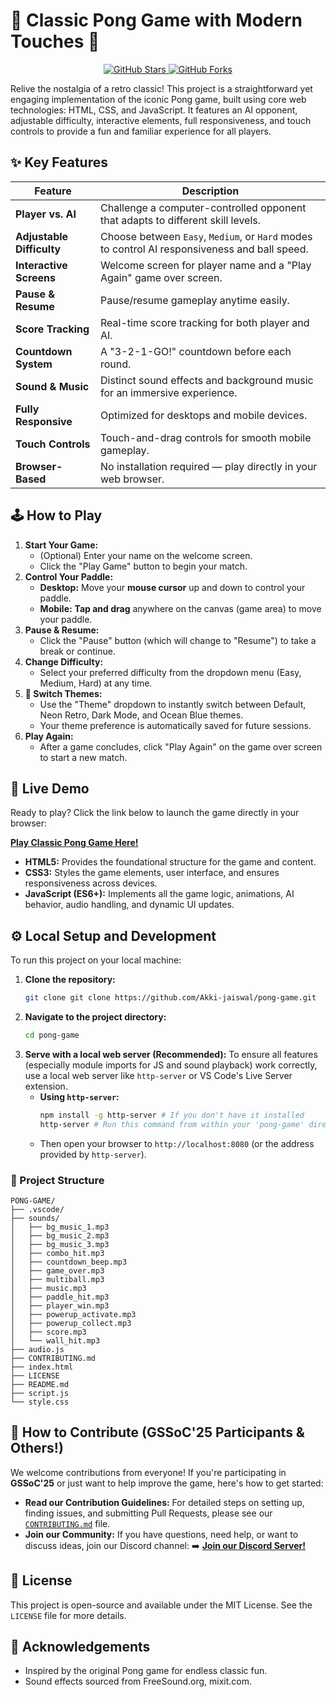 # 🎾 Classic Pong Game with Modern Touches 🚀

<div align="center">
<a href="https://github.com/Akki-jaiswal/pong-game/stargazers">
  <img src="https://img.shields.io/github/stars/Akki-jaiswal/pong-game?style=social" alt="GitHub Stars">
</a>
<a href="https://github.com/Akki-jaiswal/pong-game/forks">
  <img src="https://img.shields.io/github/forks/Akki-jaiswal/pong-game?style=social" alt="GitHub Forks">
</a>
</div>

Relive the nostalgia of a retro classic! This project is a straightforward yet engaging implementation of the iconic Pong game, built using core web technologies: HTML, CSS, and JavaScript. It features an AI opponent, adjustable difficulty, interactive elements, full responsiveness, and touch controls to provide a fun and familiar experience for all players.

## ✨ Key Features


| Feature                             | Description                                                                                   |
|-------------------------------------|-----------------------------------------------------------------------------------------------|
| **Player vs. AI**                  | Challenge a computer-controlled opponent that adapts to different skill levels.              |
| **Adjustable Difficulty**          | Choose between `Easy`, `Medium`, or `Hard` modes to control AI responsiveness and ball speed.|
| **Interactive Screens**            | Welcome screen for player name and a "Play Again" game over screen.                         |
| **Pause & Resume**                 | Pause/resume gameplay anytime easily.                                                        |
| **Score Tracking**                 | Real-time score tracking for both player and AI.                                             |
| **Countdown System**               | A "3-2-1-GO!" countdown before each round.                                                    |
| **Sound & Music**                  | Distinct sound effects and background music for an immersive experience.                     |
| **Fully Responsive**               | Optimized for desktops and mobile devices.                                                    |
| **Touch Controls**                 | Touch-and-drag controls for smooth mobile gameplay.                                           |
| **Browser-Based**                  | No installation required — play directly in your web browser.                                |


## 🕹️ How to Play


1.  **Start Your Game:**
    - (Optional) Enter your name on the welcome screen.
    - Click the "Play Game" button to begin your match.
2.  **Control Your Paddle:**
    - **Desktop:** Move your **mouse cursor** up and down to control your paddle.
    - **Mobile:** **Tap and drag** anywhere on the canvas (game area) to move your paddle.
3.  **Pause & Resume:**
    - Click the "Pause" button (which will change to "Resume") to take a break or continue.
4.  **Change Difficulty:**
    - Select your preferred difficulty from the dropdown menu (Easy, Medium, Hard) at any time.
5.  **🎨 Switch Themes:**
    - Use the "Theme" dropdown to instantly switch between Default, Neon Retro, Dark Mode, and Ocean Blue themes.
    - Your theme preference is automatically saved for future sessions.
6.  **Play Again:**
    - After a game concludes, click "Play Again" on the game over screen to start a new match.

## 🚀 Live Demo

Ready to play? Click the link below to launch the game directly in your browser:

[**Play Classic Pong Game Here!**](https://Akki-jaiswal.github.io/pong-game/)


- **HTML5:** Provides the foundational structure for the game and content.
- **CSS3:** Styles the game elements, user interface, and ensures responsiveness across devices.
- **JavaScript (ES6+):** Implements all the game logic, animations, AI behavior, audio handling, and dynamic UI updates.


## ⚙️ Local Setup and Development

To run this project on your local machine:

1.  **Clone the repository:**
    ```bash
    git clone git clone https://github.com/Akki-jaiswal/pong-game.git

    ```
2.  **Navigate to the project directory:**
    ```bash
    cd pong-game
    ```
3.  **Serve with a local web server (Recommended):**
    To ensure all features (especially module imports for JS and sound playback) work correctly, use a local web server like `http-server` or VS Code's Live Server extension.
    - **Using `http-server`:**
      ```bash
      npm install -g http-server # If you don't have it installed
      http-server # Run this command from within your 'pong-game' directory
      ```
    - Then open your browser to `http://localhost:8080` (or the address provided by `http-server`).


  ### 📁 Project Structure
```
PONG-GAME/
├── .vscode/
├── sounds/
│   ├── bg_music_1.mp3
│   ├── bg_music_2.mp3
│   ├── bg_music_3.mp3
│   ├── combo_hit.mp3
│   ├── countdown_beep.mp3
│   ├── game_over.mp3
│   ├── multiball.mp3
│   ├── music.mp3
│   ├── paddle_hit.mp3
│   ├── player_win.mp3
│   ├── powerup_activate.mp3
│   ├── powerup_collect.mp3
│   ├── score.mp3
│   └── wall_hit.mp3
├── audio.js
├── CONTRIBUTING.md
├── index.html
├── LICENSE
├── README.md
├── script.js
└── style.css

```
## 🤝 How to Contribute (GSSoC'25 Participants & Others!)

We welcome contributions from everyone! If you're participating in **GSSoC'25** or just want to help improve the game, here's how to get started:

- **Read our Contribution Guidelines:** For detailed steps on setting up, finding issues, and submitting Pull Requests, please see our [`CONTRIBUTING.md`](CONTRIBUTING.md) file.
- **Join our Community:** If you have questions, need help, or want to discuss ideas, join our Discord channel:
  ➡️ **[Join our Discord Server!](https://discord.gg/4m6JuQ8S)**


## 📜 License

This project is open-source and available under the MIT License. See the `LICENSE` file for more details.

## 🙏 Acknowledgements

- Inspired by the original Pong game for endless classic fun.
- Sound effects sourced from FreeSound.org, mixit.com.

